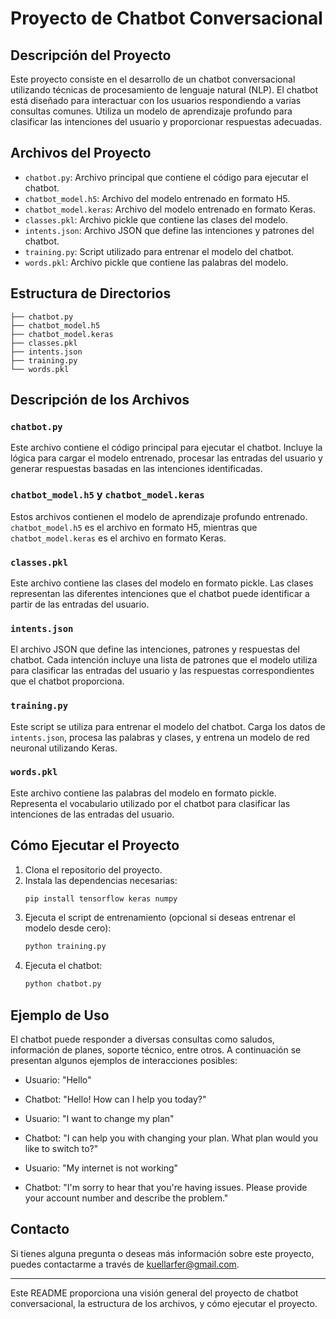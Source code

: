 # Proyecto de Chatbot Conversacional

## Descripción del Proyecto

Este proyecto consiste en el desarrollo de un chatbot conversacional utilizando técnicas de procesamiento de lenguaje natural (NLP). El chatbot está diseñado para interactuar con los usuarios respondiendo a varias consultas comunes. Utiliza un modelo de aprendizaje profundo para clasificar las intenciones del usuario y proporcionar respuestas adecuadas.

## Archivos del Proyecto

- `chatbot.py`: Archivo principal que contiene el código para ejecutar el chatbot.
- `chatbot_model.h5`: Archivo del modelo entrenado en formato H5.
- `chatbot_model.keras`: Archivo del modelo entrenado en formato Keras.
- `classes.pkl`: Archivo pickle que contiene las clases del modelo.
- `intents.json`: Archivo JSON que define las intenciones y patrones del chatbot.
- `training.py`: Script utilizado para entrenar el modelo del chatbot.
- `words.pkl`: Archivo pickle que contiene las palabras del modelo.

## Estructura de Directorios

```
├── chatbot.py
├── chatbot_model.h5
├── chatbot_model.keras
├── classes.pkl
├── intents.json
├── training.py
└── words.pkl
```

## Descripción de los Archivos

### `chatbot.py`

Este archivo contiene el código principal para ejecutar el chatbot. Incluye la lógica para cargar el modelo entrenado, procesar las entradas del usuario y generar respuestas basadas en las intenciones identificadas.

### `chatbot_model.h5` y `chatbot_model.keras`

Estos archivos contienen el modelo de aprendizaje profundo entrenado. `chatbot_model.h5` es el archivo en formato H5, mientras que `chatbot_model.keras` es el archivo en formato Keras.

### `classes.pkl`

Este archivo contiene las clases del modelo en formato pickle. Las clases representan las diferentes intenciones que el chatbot puede identificar a partir de las entradas del usuario.

### `intents.json`

El archivo JSON que define las intenciones, patrones y respuestas del chatbot. Cada intención incluye una lista de patrones que el modelo utiliza para clasificar las entradas del usuario y las respuestas correspondientes que el chatbot proporciona.

### `training.py`

Este script se utiliza para entrenar el modelo del chatbot. Carga los datos de `intents.json`, procesa las palabras y clases, y entrena un modelo de red neuronal utilizando Keras.

### `words.pkl`

Este archivo contiene las palabras del modelo en formato pickle. Representa el vocabulario utilizado por el chatbot para clasificar las intenciones de las entradas del usuario.

## Cómo Ejecutar el Proyecto

1. Clona el repositorio del proyecto.
2. Instala las dependencias necesarias:
   ```bash
   pip install tensorflow keras numpy
   ```
3. Ejecuta el script de entrenamiento (opcional si deseas entrenar el modelo desde cero):
   ```bash
   python training.py
   ```
4. Ejecuta el chatbot:
   ```bash
   python chatbot.py
   ```

## Ejemplo de Uso

El chatbot puede responder a diversas consultas como saludos, información de planes, soporte técnico, entre otros. A continuación se presentan algunos ejemplos de interacciones posibles:

- Usuario: "Hello"
- Chatbot: "Hello! How can I help you today?"

- Usuario: "I want to change my plan"
- Chatbot: "I can help you with changing your plan. What plan would you like to switch to?"

- Usuario: "My internet is not working"
- Chatbot: "I'm sorry to hear that you're having issues. Please provide your account number and describe the problem."

## Contacto

Si tienes alguna pregunta o deseas más información sobre este proyecto, puedes contactarme a través de [kuellarfer@gmail.com](mailto:kuellarfer@gmail.com).

---

Este README proporciona una visión general del proyecto de chatbot conversacional, la estructura de los archivos, y cómo ejecutar el proyecto. 


